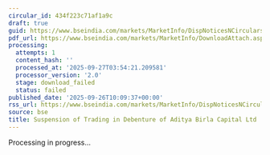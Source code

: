 ```yaml
---
circular_id: 434f223c71af1a9c
draft: true
guid: https://www.bseindia.com/markets/MarketInfo/DispNoticesNCirculars.aspx?Noticeid={2F881DA3-8F95-4014-90A9-CB7040A2A99A}&noticeno=20250926-21&dt=09/26/2025&icount=21&totcount=76&flag=0
pdf_url: https://www.bseindia.com/markets/MarketInfo/DownloadAttach.aspx?id=20250926-21&attachedId=
processing:
  attempts: 1
  content_hash: ''
  processed_at: '2025-09-27T03:54:21.209581'
  processor_version: '2.0'
  stage: download_failed
  status: failed
published_date: '2025-09-26T10:09:37+00:00'
rss_url: https://www.bseindia.com/markets/MarketInfo/DispNoticesNCirculars.aspx?Noticeid={2F881DA3-8F95-4014-90A9-CB7040A2A99A}&noticeno=20250926-21&dt=09/26/2025&icount=21&totcount=76&flag=0
source: bse
title: Suspension of Trading in Debenture of Aditya Birla Capital Ltd
---
```


Processing in progress...